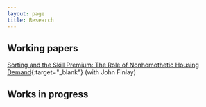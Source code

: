 ```yaml
---
layout: page
title: Research
---
```



## Working papers

[Sorting and the Skill Premium: The Role of Nonhomothetic Housing Demand](papers/FW_wp_Oct20.pdf){:target="_blank"} (with John Finlay)

## Works in progress
